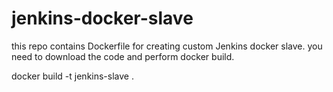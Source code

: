 # jenkins-docker-slave

this repo contains Dockerfile for creating custom Jenkins docker slave.
you need to download the code and perform docker build.

docker build -t jenkins-slave .
